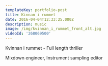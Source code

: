 ```yaml
---
templateKey: portfolio-post
title: Kinnan i rummet
date: 2016-04-04T12:33:25.000Z
description: music
image: /img/kvinnan_i_rummet_front_alt.jpg
videoId: '268069500'
---
```

Kvinnan i rummet - Full length thriller

Mixdown engineer, Instrument sampling editor
